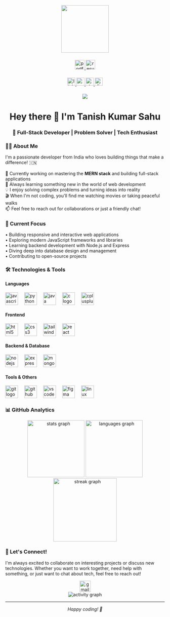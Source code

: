 <div align="center">
  <img height="150" src="https://media.giphy.com/media/M9gbBd9nbDrOTu1Mqx/giphy.gif"  />
</div>

###

<div align="center">
  <a href="https://tanish-kumar-sahu-portfolio.vercel.app/" target="_blank">
    <img src="https://img.shields.io/static/v1?message=Portfolio&logo=internetexplorer&label=&color=0078D4&logoColor=white&labelColor=&style=for-the-badge" height="30" alt="portfolio"  />
  </a>
  <a href="https://drive.google.com/file/d/1_GmMsqyOz4tY-2wZ_1Mi1oUZe63rXtVn/view">
    <img src="https://img.shields.io/static/v1?message=Resume&logo=microsoftword&label=&color=2B579A&logoColor=white&labelColor=&style=for-the-badge" height="30" alt="resume"  />
  </a>
</div>

###

<div align="center">
  <a href="https://www.linkedin.com/in/tanishkumarsahu/" target="_blank">
    <img src="https://img.shields.io/static/v1?message=LinkedIn&logo=linkedin&label=&color=0077B5&logoColor=white&labelColor=&style=for-the-badge" height="25" alt="linkedin logo"  />
  </a>
  <a href="https://medium.com/@tanishkumarsahu" target="_blank">
    <img src="https://img.shields.io/static/v1?message=Medium&logo=medium&label=&color=12100E&logoColor=white&labelColor=&style=for-the-badge" height="25" alt="medium logo"  />
  </a>
  <a href="https://stackoverflow.com/users/30427072/tanish-kumar-sahu" target="_blank">
    <img src="https://img.shields.io/static/v1?message=Stackoverflow&logo=stackoverflow&label=&color=FE7A16&logoColor=white&labelColor=&style=for-the-badge" height="25" alt="stackoverflow logo"  />
  </a>
  <a href="https://discord.gg/vhC3K66R" target="_blank">
    <img src="https://img.shields.io/static/v1?message=Discord&logo=discord&label=&color=7289DA&logoColor=white&labelColor=&style=for-the-badge" height="25" alt="discord logo"  />
  </a>
</div>

###

<div align="center">
  <img src="https://visitor-badge.laobi.icu/badge?page_id=tanishkumarsahu.tanishkumarsahu&"  />
</div>

###

<h1 align="center">Hey there 👋 I'm Tanish Kumar Sahu</h1>

<h3 align="center">🚀 Full-Stack Developer | Problem Solver | Tech Enthusiast</h3>

###

<h3 align="left">👨‍💻 About Me</h3>

<p align="left">
I'm a passionate developer from India who loves building things that make a difference! 🇮🇳<br><br>
🔭 Currently working on mastering the <strong>MERN stack</strong> and building full-stack applications<br>
🌱 Always learning something new in the world of web development<br>
💡 I enjoy solving complex problems and turning ideas into reality<br>
🎬 When I'm not coding, you'll find me watching movies or taking peaceful walks<br>
📫 Feel free to reach out for collaborations or just a friendly chat!
</p>

###

<h3 align="left">🎯 Current Focus</h3>

<p align="left">
• Building responsive and interactive web applications<br>
• Exploring modern JavaScript frameworks and libraries<br>
• Learning backend development with Node.js and Express<br>
• Diving deep into database design and management<br>
• Contributing to open-source projects
</p>

###

<h3 align="left">🛠 Technologies & Tools</h3>

<h4 align="left">Languages</h4>
<div align="left">
  <img src="https://cdn.jsdelivr.net/gh/devicons/devicon/icons/javascript/javascript-original.svg" height="40" alt="javascript logo"  />
  <img width="12" />
  <img src="https://cdn.jsdelivr.net/gh/devicons/devicon/icons/python/python-original.svg" height="40" alt="python logo"  />
  <img width="12" />
  <img src="https://cdn.jsdelivr.net/gh/devicons/devicon/icons/java/java-original.svg" height="40" alt="java logo"  />
  <img width="12" />
  <img src="https://cdn.jsdelivr.net/gh/devicons/devicon/icons/c/c-original.svg" height="40" alt="c logo"  />
  <img width="12" />
  <img src="https://cdn.jsdelivr.net/gh/devicons/devicon/icons/cplusplus/cplusplus-original.svg" height="40" alt="cplusplus logo"  />
</div>

<h4 align="left">Frontend</h4>
<div align="left">
  <img src="https://cdn.jsdelivr.net/gh/devicons/devicon/icons/html5/html5-original.svg" height="40" alt="html5 logo"  />
  <img width="12" />
  <img src="https://cdn.jsdelivr.net/gh/devicons/devicon/icons/css3/css3-original.svg" height="40" alt="css3 logo"  />
  <img width="12" />
  <img src="https://cdn.jsdelivr.net/gh/devicons/devicon/icons/tailwindcss/tailwindcss-original-wordmark.svg" height="40" alt="tailwindcss logo"  />
  <img width="12" />
  <img src="https://cdn.jsdelivr.net/gh/devicons/devicon/icons/react/react-original.svg" height="40" alt="react logo"  />
</div>

<h4 align="left">Backend & Database</h4>
<div align="left">
  <img src="https://cdn.jsdelivr.net/gh/devicons/devicon/icons/nodejs/nodejs-original.svg" height="40" alt="nodejs logo"  />
  <img width="12" />
  <img src="https://cdn.jsdelivr.net/gh/devicons/devicon/icons/express/express-original.svg" height="40" alt="express logo"  />
  <img width="12" />
  <img src="https://cdn.jsdelivr.net/gh/devicons/devicon/icons/mongodb/mongodb-original.svg" height="40" alt="mongodb logo"  />
</div>

<h4 align="left">Tools & Others</h4>
<div align="left">
  <img src="https://cdn.jsdelivr.net/gh/devicons/devicon/icons/git/git-original.svg" height="40" alt="git logo"  />
  <img width="12" />
  <img src="https://cdn.jsdelivr.net/gh/devicons/devicon/icons/github/github-original.svg" height="40" alt="github logo"  />
  <img width="12" />
  <img src="https://cdn.jsdelivr.net/gh/devicons/devicon/icons/vscode/vscode-original.svg" height="40" alt="vscode logo"  />
  <img width="12" />
  <img src="https://cdn.jsdelivr.net/gh/devicons/devicon/icons/figma/figma-original.svg" height="40" alt="figma logo"  />
  <img width="12" />
  <img src="https://cdn.jsdelivr.net/gh/devicons/devicon/icons/linux/linux-original.svg" height="40" alt="linux logo"  />
</div>

###

<h3 align="left">📊 GitHub Analytics</h3>

<div align="center">
  <img src="https://github-readme-stats.vercel.app/api?username=tanishkumarsahu&theme=dark&hide_border=false&include_all_commits=false&count_private=false" height="180" alt="stats graph" />
  <img src="https://github-readme-stats.vercel.app/api/top-langs?username=tanishkumarsahu&locale=en&hide_title=false&layout=compact&card_width=320&langs_count=8&theme=dark&hide_border=false&order=2" height="180" alt="languages graph"  />
</div>

<div align="center">
  <img src="https://streak-stats.demolab.com?user=tanishkumarsahu&locale=en&mode=daily&theme=dark&hide_border=false&border_radius=5&order=3" height="200" alt="streak graph"  />
</div>

###


###

<h3 align="left">🤝 Let's Connect!</h3>

<p align="left">
I'm always excited to collaborate on interesting projects or discuss new technologies. Whether you want to work together, need help with something, or just want to chat about tech, feel free to reach out!
</p>

<div align="center">
  <a href="mailto:tanishsahu9331@gmail.com">
    <img src="https://img.shields.io/static/v1?message=Email&logo=gmail&label=&color=D14836&logoColor=white&labelColor=&style=for-the-badge" height="35" alt="gmail logo"  />
  </a>
</div>

<div align="center">
  <img src="https://github-readme-activity-graph.vercel.app/graph?username=tanishkumarsahu&theme=react-dark&hide_border=true" alt="activity graph" />
</div>

---

<div align="center">
  <i>Happy coding! 🚀</i>
</div>

